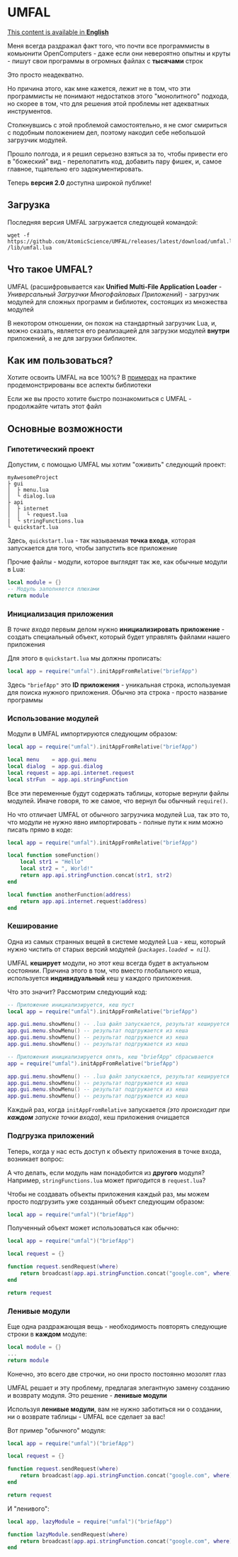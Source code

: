 # UMFAL

[This content is available in **English**](https://github.com/AtomicScience/UMFAL)

Меня всегда раздражал факт того, что почти все программисты в комьюнити OpenComputers - даже если они невероятно опытны и круты - пишут свои программы в огромных файлах с **тысячами** строк

Это просто неадекватно.

Но причина этого, как мне кажется, лежит не в том, что эти программисты не понимают недостатков этого "монолитного" подхода, но скорее в том, что для решения этой проблемы нет адекватных инструментов.

Столкнувшись с этой проблемой самостоятельно, я не смог смириться с подобным положением дел, поэтому накодил себе небольшой загрузчик модулей. 

Прошло полгода, и я решил серьезно взяться за то, чтобы привести его в "божеский" вид - перелопатить код, добавить пару фишек, и, самое главное, тщательно его задокументировать.

Теперь **версия 2.0** доступна широкой публике!
## Загрузка
Последняя версия UMFAL загружается следующей командой:
```
wget -f https://github.com/AtomicScience/UMFAL/releases/latest/download/umfal.lua /lib/umfal.lua
```

## Что такое UMFAL?
UMFAL (расшифровывается как **Unified Multi-File Application Loader** - *Универсальный Загрузчки Многофайловых Приложений*) - загрузчик модулей для сложных программ и библиотек, состоящих из множества модулей

В некотором отношении, он похож на стандартный загрузчик Lua, и, можно сказать, является его реализацией для загрузки модулей **внутри** приложений, а не для загрузки библиотек.

## Как им пользоваться?
Хотите освоить UMFAL на все 100%? В [примерах](https://github.com/AtomicScience/UMFAL/tree/master/examples) на практике продемонстрированы все аспекты библиотеки

Если же вы просто хотите быстро познакомиться с UMFAL - продолжайте читать этот файл
## Основные возможноcти
### Гипотетический проект
Допустим, с помощью UMFAL мы хотим "оживить" следующий проект:
```
myAwesomeProject
├ gui
│  ├ menu.lua
│  └ dialog.lua
├ api
│  ├ internet
│  │  └ request.lua
|  └ stringFunctions.lua    
└ quickstart.lua
```
Здесь, `quickstart.lua` - так называемая **точка входа**, которая запускается для того, чтобы запустить все приложение

Прочие файлы - модули, которое выглядят так же, как обычные модули в Lua:
```lua
local module = {}
-- Модуль заполняется плюхами
return module
```
### Инициализация приложения
В *точке входа* первым делом нужно **инициализировать приложение** - создать специальный объект, который будет управлять файлами нашего приложения

Для этого в `quickstart.lua` мы должны прописать:
```lua
local app = require("umfal").initAppFromRelative("briefApp")
```
Здесь `"briefApp"` это **ID приложения** - уникальная строка, используемая для поиска нужного приложения. Обычно эта строка - просто название программы
### Использование модулей
Модули в UMFAL импортируются следующим образом:
```lua
local app = require("umfal").initAppFromRelative("briefApp")

local menu    = app.gui.menu
local dialog  = app.gui.dialog
local request = app.api.internet.request
local strFun  = app.api.stringFunction
```
Все эти переменные будут содержать таблицы, которые вернули файлы модулей. Иначе говоря, то же самое, что вернул бы обычный `require()`.

Но что отличает UMFAL от обычного загрузчика модулей Lua, так это то, что модули не нужно явно импортировать - полные пути к ним можно писать прямо в коде:
```lua
local app = require("umfal").initAppFromRelative("briefApp")

local function someFunction()
    local str1 = "Hello"
    local str2 = ", World!"
    return app.api.stringFunction.concat(str1, str2)
end

local function anotherFunction(address)
    return app.api.internet.request(address)
end
```
### Кеширование
Одна из самых странных вещей в системе модулей Lua - кеш, который нужно чистить от старых версий модулей *(`packages.loaded = nil`)*.

UMFAL **кеширует** модули, но этот кеш всегда будет в актуальном состоянии. Причина этого в том, что вместо глобального кеша, используется **индивидуальный** кеш у каждого приложения.

Что это значит? Рассмотрим следующий код:
```lua
-- Приложение инициализируется, кеш пуст
local app = require("umfal").initAppFromRelative("briefApp")

app.gui.menu.showMenu() -- .lua файл запускается, результат кешируется
app.gui.menu.showMenu() -- результат подгружается из кеша
app.gui.menu.showMenu() -- результат подгружается из кеша
app.gui.menu.showMenu() -- результат подгружается из кеша

-- Приложения инициализируется опять, кеш "briefApp" сбрасывается
app = require("umfal").initAppFromRelative("briefApp")

app.gui.menu.showMenu() -- .lua файл запускается, результат кешируется
app.gui.menu.showMenu() -- результат подгружается из кеша
app.gui.menu.showMenu() -- результат подгружается из кеша
app.gui.menu.showMenu() -- результат подгружается из кеша
```
Каждый раз, когда `initAppFromRelative` запускается *(это происходит при **каждом** запуске точки входа)*, кеш приложения очищается
### Подгрузка приложений
Теперь, когда у нас есть доступ к объекту приложения в точке входа, возникает вопрос:

А что делать, если модуль нам понадобится из **другого** модуля?
Например, `stringFunctions.lua` может пригодится в `request.lua`?

Чтобы не создавать объекты приложения каждый раз, мы можем просто подгрузить уже созданный объект следующим образом:
```lua
local app = require("umfal")("briefApp")
```
Полученный объект может использоваться как обычно:
```lua
local app = require("umfal")("briefApp")

local request = {}

function request.sendRequest(where)
    return broadcast(app.api.stringFunction.concat("google.com", where))
end

return request
```
### Ленивые модули
Еще одна раздражающая вещь - необходимость повторять следующие строки в **каждом** модуле:
```lua
local module = {}
...
return module
```
Конечно, это всего две строчки, но они просто постоянно мозолят глаз

UMFAL решает и эту проблему, предлагая элегантную замену созданию и возврату модуля. Это решение - **ленивые модули**

Используя **ленивые модули**, вам не нужно заботиться ни о создании, ни о возврате таблицы - UMFAL все сделает за вас!

Вот пример "обычного" модуля:
```lua
local app = require("umfal")("briefApp")

local request = {}

function request.sendRequest(where)
    return broadcast(app.api.stringFunction.concat("google.com", where))
end

return request
```
И "ленивого":
```lua
local app, lazyModule = require("umfal")("briefApp")

function lazyModule.sendRequest(where)
    return broadcast(app.api.stringFunction.concat("google.com", where))
end
```